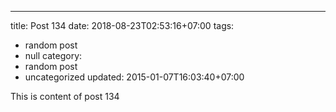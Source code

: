 ---
title: Post 134
date: 2018-08-23T02:53:16+07:00
tags:
  - random post
  - null
category:
  - random post
  - uncategorized
updated: 2015-01-07T16:03:40+07:00

This is content of post 134